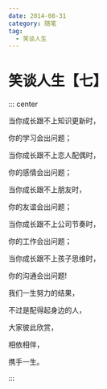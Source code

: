 ```yaml
---
date: 2014-08-31
category: 随笔
tag:
  - 笑谈人生
---
```


# 笑谈人生【七】

::: center

当你成长跟不上知识更新时，

你的学习会出问题；

当你成长跟不上恋人配偶时，

你的感情会出问题；

当你成长跟不上朋友时，

你的友谊会出问题；

当你成长跟不上公司节奏时，

你的工作会出问题；

当你成长跟不上孩子思维时，

你的沟通会出问题!

我们一生努力的结果，

不过是配得起身边的人，

大家彼此欣赏，

相依相伴，

携手一生。

:::

